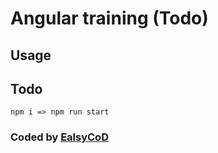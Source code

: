 # Angular training (Todo)

## Usage

## Todo

`npm i => npm run start`

### Coded by [EalsyCoD](https://github.com/EalsyCoD)
